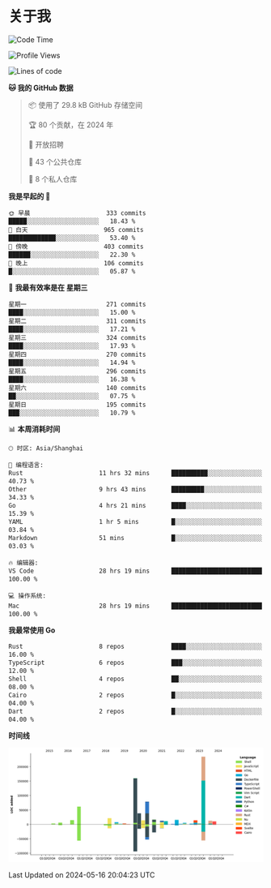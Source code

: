 # 关于我

<!--START_SECTION:waka-->
![Code Time](http://img.shields.io/badge/Code%20Time-2%2C719%20hrs%2041%20mins-blue)

![Profile Views](http://img.shields.io/badge/%E4%B8%AA%E4%BA%BA%E8%B5%84%E6%96%99%E8%A7%82%E7%9C%8B%E6%AC%A1%E6%95%B0-0-blue)

![Lines of code](https://img.shields.io/badge/%E4%BB%8E%E3%80%8CHello%20World%E3%80%8D%E8%B5%B7%E6%88%91%E5%B7%B2%E7%BB%8F%E5%86%99%E4%BA%86-741.3%20thousand%20%E8%A1%8C%E4%BB%A3%E7%A0%81-blue)

**🐱 我的 GitHub 数据** 

> 📦  使用了 29.8 kB GitHub 存储空间 
 > 
> 🏆 80 个贡献，在 2024 年
 > 
> 💼 开放招聘
 > 
> 📜 43 个公共仓库 
 > 
> 🔑 8 个私人仓库 
 > 
**我是早起的 🐤** 

```text
🌞 早晨                     333 commits         █████░░░░░░░░░░░░░░░░░░░░   18.43 % 
🌆 白天                     965 commits         █████████████░░░░░░░░░░░░   53.40 % 
🌃 傍晚                     403 commits         ██████░░░░░░░░░░░░░░░░░░░   22.30 % 
🌙 晚上                     106 commits         █░░░░░░░░░░░░░░░░░░░░░░░░   05.87 % 
```
📅 **我最有效率是在 星期三** 

```text
星期一                      271 commits         ████░░░░░░░░░░░░░░░░░░░░░   15.00 % 
星期二                      311 commits         ████░░░░░░░░░░░░░░░░░░░░░   17.21 % 
星期三                      324 commits         ████░░░░░░░░░░░░░░░░░░░░░   17.93 % 
星期四                      270 commits         ████░░░░░░░░░░░░░░░░░░░░░   14.94 % 
星期五                      296 commits         ████░░░░░░░░░░░░░░░░░░░░░   16.38 % 
星期六                      140 commits         ██░░░░░░░░░░░░░░░░░░░░░░░   07.75 % 
星期日                      195 commits         ███░░░░░░░░░░░░░░░░░░░░░░   10.79 % 
```


📊 **本周消耗时间** 

```text
🕑︎ 时区: Asia/Shanghai

💬 编程语言: 
Rust                     11 hrs 32 mins      ██████████░░░░░░░░░░░░░░░   40.73 % 
Other                    9 hrs 43 mins       █████████░░░░░░░░░░░░░░░░   34.33 % 
Go                       4 hrs 21 mins       ████░░░░░░░░░░░░░░░░░░░░░   15.39 % 
YAML                     1 hr 5 mins         █░░░░░░░░░░░░░░░░░░░░░░░░   03.84 % 
Markdown                 51 mins             █░░░░░░░░░░░░░░░░░░░░░░░░   03.03 % 

🔥 编辑器: 
VS Code                  28 hrs 19 mins      █████████████████████████   100.00 % 

💻 操作系统: 
Mac                      28 hrs 19 mins      █████████████████████████   100.00 % 
```

**我最常使用 Go** 

```text
Rust                     8 repos             ████░░░░░░░░░░░░░░░░░░░░░   16.00 % 
TypeScript               6 repos             ███░░░░░░░░░░░░░░░░░░░░░░   12.00 % 
Shell                    4 repos             ██░░░░░░░░░░░░░░░░░░░░░░░   08.00 % 
Cairo                    2 repos             █░░░░░░░░░░░░░░░░░░░░░░░░   04.00 % 
Dart                     2 repos             █░░░░░░░░░░░░░░░░░░░░░░░░   04.00 % 
```



**时间线**

![Lines of Code chart](https://raw.githubusercontent.com/catusax/catusax/master/assets/bar_graph.png)


 Last Updated on 2024-05-16 20:04:23 UTC
<!--END_SECTION:waka-->
